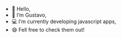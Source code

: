 - 👋 Hello,
- 🙂 I’m Gustavo,
- 💻 I’m currently developing javascript apps,
- 😄 Fell free to check them out!
